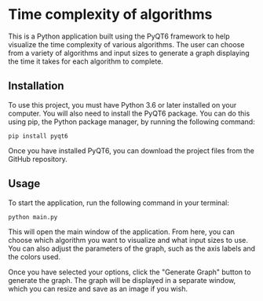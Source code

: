 # Time complexity of algorithms

This is a Python application built using the PyQT6 framework to help visualize the time complexity of various algorithms. The user can choose from a variety of algorithms and input sizes to generate a graph displaying the time it takes for each algorithm to complete.

## Installation
To use this project, you must have Python 3.6 or later installed on your computer. You will also need to install the PyQT6 package. You can do this using pip, the Python package manager, by running the following command:

    pip install pyqt6
Once you have installed PyQT6, you can download the project files from the GitHub repository.

## Usage
To start the application, run the following command in your terminal:

    python main.py
    
This will open the main window of the application. From here, you can choose which algorithm you want to visualize and what input sizes to use. You can also adjust the parameters of the graph, such as the axis labels and the colors used.

Once you have selected your options, click the "Generate Graph" button to generate the graph. The graph will be displayed in a separate window, which you can resize and save as an image if you wish.